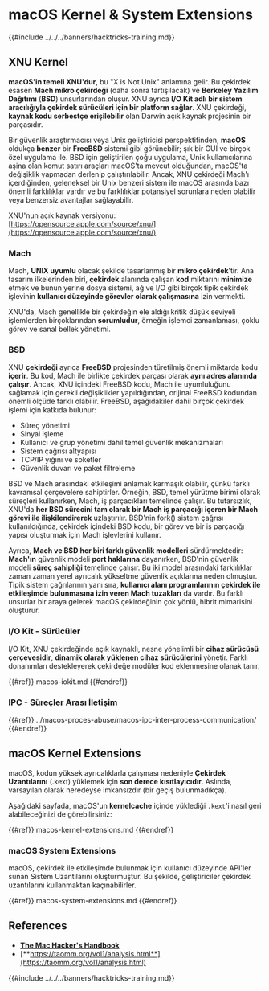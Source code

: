 # macOS Kernel & System Extensions

{{#include ../../../banners/hacktricks-training.md}}

## XNU Kernel

**macOS'in temeli XNU'dur**, bu "X is Not Unix" anlamına gelir. Bu çekirdek esasen **Mach mikro çekirdeği** (daha sonra tartışılacak) ve **Berkeley Yazılım Dağıtımı** (**BSD**) unsurlarından oluşur. XNU ayrıca **I/O Kit adlı bir sistem aracılığıyla çekirdek sürücüleri için bir platform sağlar**. XNU çekirdeği, **kaynak kodu serbestçe erişilebilir** olan Darwin açık kaynak projesinin bir parçasıdır.

Bir güvenlik araştırmacısı veya Unix geliştiricisi perspektifinden, **macOS** oldukça **benzer** bir **FreeBSD** sistemi gibi görünebilir; şık bir GUI ve birçok özel uygulama ile. BSD için geliştirilen çoğu uygulama, Unix kullanıcılarına aşina olan komut satırı araçları macOS'ta mevcut olduğundan, macOS'ta değişiklik yapmadan derlenip çalıştırılabilir. Ancak, XNU çekirdeği Mach'ı içerdiğinden, geleneksel bir Unix benzeri sistem ile macOS arasında bazı önemli farklılıklar vardır ve bu farklılıklar potansiyel sorunlara neden olabilir veya benzersiz avantajlar sağlayabilir.

XNU'nun açık kaynak versiyonu: [https://opensource.apple.com/source/xnu/](https://opensource.apple.com/source/xnu/)

### Mach

Mach, **UNIX uyumlu** olacak şekilde tasarlanmış bir **mikro çekirdek**'tir. Ana tasarım ilkelerinden biri, **çekirdek** alanında çalışan **kod** miktarını **minimize** etmek ve bunun yerine dosya sistemi, ağ ve I/O gibi birçok tipik çekirdek işlevinin **kullanıcı düzeyinde görevler olarak çalışmasına** izin vermekti.

XNU'da, Mach genellikle bir çekirdeğin ele aldığı kritik düşük seviyeli işlemlerden birçoklarından **sorumludur**, örneğin işlemci zamanlaması, çoklu görev ve sanal bellek yönetimi.

### BSD

XNU **çekirdeği** ayrıca **FreeBSD** projesinden türetilmiş önemli miktarda kodu **içerir**. Bu kod, Mach ile birlikte çekirdek parçası olarak **aynı adres alanında çalışır**. Ancak, XNU içindeki FreeBSD kodu, Mach ile uyumluluğunu sağlamak için gerekli değişiklikler yapıldığından, orijinal FreeBSD kodundan önemli ölçüde farklı olabilir. FreeBSD, aşağıdakiler dahil birçok çekirdek işlemi için katkıda bulunur:

- Süreç yönetimi
- Sinyal işleme
- Kullanıcı ve grup yönetimi dahil temel güvenlik mekanizmaları
- Sistem çağrısı altyapısı
- TCP/IP yığını ve soketler
- Güvenlik duvarı ve paket filtreleme

BSD ve Mach arasındaki etkileşimi anlamak karmaşık olabilir, çünkü farklı kavramsal çerçevelere sahiptirler. Örneğin, BSD, temel yürütme birimi olarak süreçleri kullanırken, Mach, iş parçacıkları temelinde çalışır. Bu tutarsızlık, XNU'da **her BSD sürecini tam olarak bir Mach iş parçacığı içeren bir Mach görevi ile ilişkilendirerek** uzlaştırılır. BSD'nin fork() sistem çağrısı kullanıldığında, çekirdek içindeki BSD kodu, bir görev ve bir iş parçacığı yapısı oluşturmak için Mach işlevlerini kullanır.

Ayrıca, **Mach ve BSD her biri farklı güvenlik modelleri** sürdürmektedir: **Mach'ın** güvenlik modeli **port haklarına** dayanırken, BSD'nin güvenlik modeli **süreç sahipliği** temelinde çalışır. Bu iki model arasındaki farklılıklar zaman zaman yerel ayrıcalık yükseltme güvenlik açıklarına neden olmuştur. Tipik sistem çağrılarının yanı sıra, **kullanıcı alanı programlarının çekirdek ile etkileşimde bulunmasına izin veren Mach tuzakları** da vardır. Bu farklı unsurlar bir araya gelerek macOS çekirdeğinin çok yönlü, hibrit mimarisini oluşturur.

### I/O Kit - Sürücüler

I/O Kit, XNU çekirdeğinde açık kaynaklı, nesne yönelimli bir **cihaz sürücüsü çerçevesidir**, **dinamik olarak yüklenen cihaz sürücülerini** yönetir. Farklı donanımları destekleyerek çekirdeğe modüler kod eklenmesine olanak tanır.

{{#ref}}
macos-iokit.md
{{#endref}}

### IPC - Süreçler Arası İletişim

{{#ref}}
../macos-proces-abuse/macos-ipc-inter-process-communication/
{{#endref}}

## macOS Kernel Extensions

macOS, kodun yüksek ayrıcalıklarla çalışması nedeniyle **Çekirdek Uzantılarını** (.kext) yüklemek için **son derece kısıtlayıcıdır**. Aslında, varsayılan olarak neredeyse imkansızdır (bir geçiş bulunmadıkça).

Aşağıdaki sayfada, macOS'un **kernelcache** içinde yüklediği `.kext`'i nasıl geri alabileceğinizi de görebilirsiniz:

{{#ref}}
macos-kernel-extensions.md
{{#endref}}

### macOS System Extensions

macOS, çekirdek ile etkileşimde bulunmak için kullanıcı düzeyinde API'ler sunan Sistem Uzantılarını oluşturmuştur. Bu şekilde, geliştiriciler çekirdek uzantılarını kullanmaktan kaçınabilirler.

{{#ref}}
macos-system-extensions.md
{{#endref}}

## References

- [**The Mac Hacker's Handbook**](https://www.amazon.com/-/es/Charlie-Miller-ebook-dp-B004U7MUMU/dp/B004U7MUMU/ref=mt_other?_encoding=UTF8&me=&qid=)
- [**https://taomm.org/vol1/analysis.html**](https://taomm.org/vol1/analysis.html)

{{#include ../../../banners/hacktricks-training.md}}

